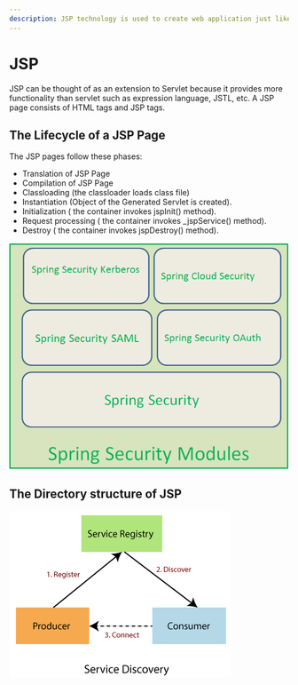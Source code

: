 ```yaml
---
description: JSP technology is used to create web application just like Servlet technology.
---
```


# JSP

JSP can be thought of as an extension to Servlet because it provides more functionality than servlet such as expression language, JSTL, etc. A JSP page consists of HTML tags and JSP tags.

## The Lifecycle of a JSP Page

The JSP pages follow these phases:

* Translation of JSP Page
* Compilation of JSP Page
* Classloading \(the classloader loads class file\)
* Instantiation \(Object of the Generated Servlet is created\).
* Initialization \( the container invokes jspInit\(\) method\).
* Request processing \( the container invokes \_jspService\(\) method\).
* Destroy \( the container invokes jspDestroy\(\) method\).

![](../.gitbook/assets/image%20%284%29.png)

## The Directory structure of JSP

![](../.gitbook/assets/image%20%2815%29.png)



